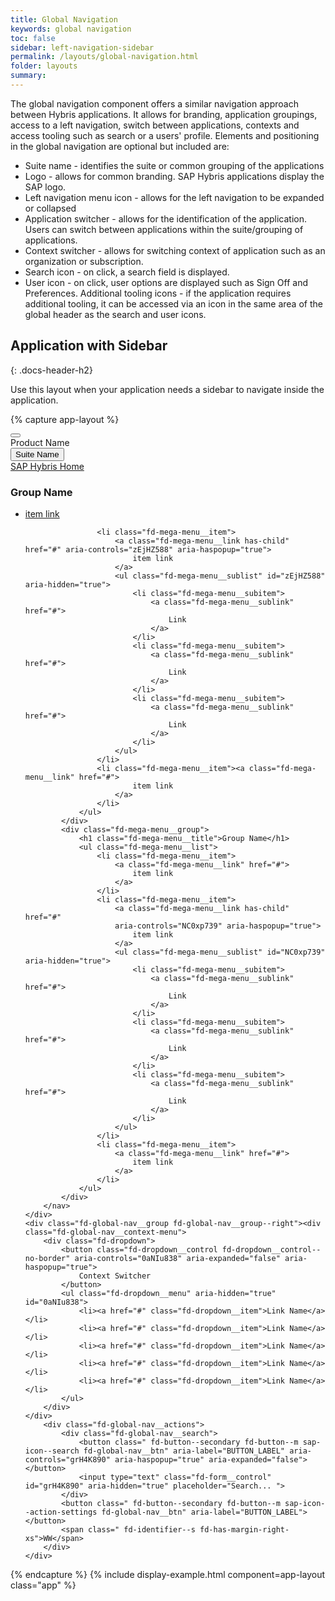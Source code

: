 ```yaml
---
title: Global Navigation
keywords: global navigation
toc: false
sidebar: left-navigation-sidebar
permalink: /layouts/global-navigation.html
folder: layouts
summary:
---
```

The global navigation component offers a similar navigation approach between Hybris applications. It allows for branding, application groupings, access to a left navigation, switch between applications, contexts and access tooling such as search or a users' profile.
Elements and positioning in the global navigation are optional but included are:

* Suite name - identifies the suite or common grouping of the applications
* Logo - allows for common branding. SAP Hybris applications display the SAP logo.
* Left navigation menu icon - allows for the left navigation to be expanded or collapsed
* Application switcher - allows for the identification of the application. Users can switch between applications within the suite/grouping of applications.
* Context switcher - allows for switching context of application such as an organization or subscription.
* Search icon - on click, a search field is displayed.
* User icon - on click, user options are displayed such as Sign Off and Preferences.
Additional tooling icons - if the application requires additional tooling, it can be accessed via an icon in the same area of the global header as the search and user icons.


## Application with Sidebar
{: .docs-header-h2}

Use this layout when your application needs a sidebar to navigate inside the application.

{% capture app-layout %}
<nav class="fd-global-nav">
    <div class="fd-global-nav__group fd-global-nav__group--left">
        <div class="fd-global-nav__side-menu">
            <button class=" fd-button--secondary fd-button--l sap-icon--menu2 fd-global-nav__btn"
                aria-label="BUTTON_LABEL"></button>
        </div>
        <div class="fd-global-nav__logo fd-has-margin-left-none"></div><div class="fd-global-nav__product-name">
            Product Name
        </div>
    </div>
	<div class="fd-global-nav__group fd-global-nav__launchpad">
        <button class=" fd-button--secondary fd-button--l" aria-label="BUTTON_LABEL" aria-haspopup="true"
        aria-controls="launchpad">Suite Name</button>
        <nav class="fd-mega-menu" aria-hidden="true" id="launchpad">
            <div class="fd-mega-menu__header">
                <a href="#" class="fd-mega-menu__header-link sap-icon--home">SAP Hybris Home</a>
            </div>
            <div class="fd-mega-menu__group">
                <h1 class="fd-mega-menu__title">Group Name</h1>
                <ul class="fd-mega-menu__list">
                    <li class="fd-mega-menu__item">
                        <a class="fd-mega-menu__link" href="#">
                            item link
                        </a>
                    </li>

                    <li class="fd-mega-menu__item">
                        <a class="fd-mega-menu__link has-child" href="#" aria-controls="zEjHZ588" aria-haspopup="true">
                            item link
                        </a>
                        <ul class="fd-mega-menu__sublist" id="zEjHZ588" aria-hidden="true">
                            <li class="fd-mega-menu__subitem">
                                <a class="fd-mega-menu__sublink" href="#">
                                    Link
                                </a>
                            </li>
                            <li class="fd-mega-menu__subitem">
                                <a class="fd-mega-menu__sublink" href="#">
                                    Link
                                </a>
                            </li>
                            <li class="fd-mega-menu__subitem">
                                <a class="fd-mega-menu__sublink" href="#">
                                    Link
                                </a>
                            </li>
                        </ul>
                    </li>
                    <li class="fd-mega-menu__item"><a class="fd-mega-menu__link" href="#">
                            item link
                        </a>
                    </li>
                </ul>
            </div>
            <div class="fd-mega-menu__group">
                <h1 class="fd-mega-menu__title">Group Name</h1>
                <ul class="fd-mega-menu__list">
                    <li class="fd-mega-menu__item">
                        <a class="fd-mega-menu__link" href="#">
                            item link
                        </a>
                    </li>
                    <li class="fd-mega-menu__item">
                        <a class="fd-mega-menu__link has-child" href="#"
                        aria-controls="NC0xp739" aria-haspopup="true">
                            item link
                        </a>
                        <ul class="fd-mega-menu__sublist" id="NC0xp739" aria-hidden="true">
                            <li class="fd-mega-menu__subitem">
                                <a class="fd-mega-menu__sublink" href="#">
                                    Link
                                </a>
                            </li>
                            <li class="fd-mega-menu__subitem">
                                <a class="fd-mega-menu__sublink" href="#">
                                    Link
                                </a>
                            </li>
                            <li class="fd-mega-menu__subitem">
                                <a class="fd-mega-menu__sublink" href="#">
                                    Link
                                </a>
                            </li>
                        </ul>
                    </li>
                    <li class="fd-mega-menu__item">
                        <a class="fd-mega-menu__link" href="#">
                            item link
                        </a>
                    </li>
                </ul>
            </div>
        </nav>
	</div>
    <div class="fd-global-nav__group fd-global-nav__group--right"><div class="fd-global-nav__context-menu">
        <div class="fd-dropdown">
            <button class="fd-dropdown__control fd-dropdown__control--no-border" aria-controls="0aNIu838" aria-expanded="false" aria-haspopup="true">
                Context Switcher
            </button>
            <ul class="fd-dropdown__menu" aria-hidden="true" id="0aNIu838">
                <li><a href="#" class="fd-dropdown__item">Link Name</a></li>
                <li><a href="#" class="fd-dropdown__item">Link Name</a></li>
                <li><a href="#" class="fd-dropdown__item">Link Name</a></li>
                <li><a href="#" class="fd-dropdown__item">Link Name</a></li>
                <li><a href="#" class="fd-dropdown__item">Link Name</a></li>
            </ul>
        </div>
    </div>
        <div class="fd-global-nav__actions">
            <div class="fd-global-nav__search">
                <button class=" fd-button--secondary fd-button--m sap-icon--search fd-global-nav__btn" aria-label="BUTTON_LABEL" aria-controls="grH4K890" aria-haspopup="true" aria-expanded="false"></button>
                <input type="text" class="fd-form__control" id="grH4K890" aria-hidden="true" placeholder="Search... ">
            </div>
            <button class=" fd-button--secondary fd-button--m sap-icon--action-settings fd-global-nav__btn" aria-label="BUTTON_LABEL"></button>
            <span class=" fd-identifier--s fd-has-margin-right-xs">WW</span>
        </div>
    </div>
</nav>
{% endcapture %}
{% include display-example.html component=app-layout class="app" %}
